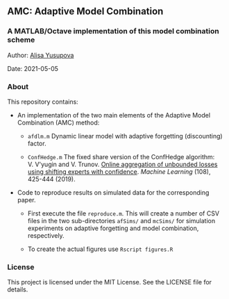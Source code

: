## AMC: Adaptive Model Combination
### A MATLAB/Octave implementation of this model combination scheme

Author: [Alisa Yusupova](http://www.lancaster.ac.uk/lums/people/alisa-yusupova)<br/>
<!-- E-mail: a(.)yusupova(at)lancaster(.)ac(.)uk<br/> -->
Date:     2021-05-05


### About

This repository contains: 

- An implementation of the two main elements of the Adaptive Model Combination (AMC) method: 

	- `afdlm.m` Dynamic linear model with adaptive forgetting (discounting) factor.

	- `ConfHedge.m` The fixed share version of the ConfHedge algorithm:  
	  V. V'yugin and V. Trunov. 
	  [Online aggregation of unbounded losses using shifting experts with confidence](https://doi.org/10.1007/s10994-018-5751-z). 
	  *Machine Learning* (108), 425-444 (2019). 


- Code to reproduce results on simulated data for the corresponding paper.
	- First execute the file `reproduce.m`. 
	This will create a number of CSV files in the two sub-directories `afSims/` and `mcSims/`
	for simulation experiments on adaptive forgetting and model combination, respectively.
	
	- To create the actual figures use `Rscript figures.R` 

### License

This project is licensed under the MIT License. See the LICENSE file for details.
